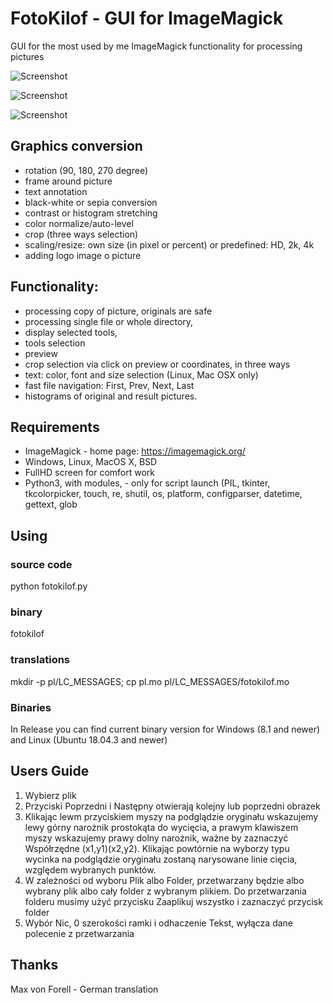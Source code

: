 # FotoKilof - GUI for ImageMagick
GUI for the most used by me ImageMagick functionality for processing pictures

![Screenshot](https://raw.githubusercontent.com/TeaM-TL/FotoKilof/master/screenshots/fotokilof.png)

![Screenshot](https://raw.githubusercontent.com/TeaM-TL/FotoKilof/master/screenshots/fotokilof1.png)

![Screenshot](https://raw.githubusercontent.com/TeaM-TL/FotoKilof/master/screenshots/fotokilof2.png)

## Graphics conversion
 - rotation (90, 180, 270 degree)
 - frame around picture
 - text annotation
 - black-white or sepia conversion
 - contrast or histogram stretching
 - color normalize/auto-level
 - crop (three ways selection)
 - scaling/resize: own size (in pixel or percent) or predefined: HD, 2k, 4k
 - adding logo image o picture
## Functionality:
 - processing copy of picture, originals are safe
 - processing single file or whole directory,
 - display selected tools,
 - tools selection
 - preview
 - crop selection via click on preview or coordinates, in three ways
 - text: color, font and size selection (Linux, Mac OSX only)
 - fast file navigation: First, Prev, Next, Last
 - histograms of original and result pictures.

## Requirements
 - ImageMagick - home page: https://imagemagick.org/
 - Windows, Linux, MacOS X, BSD
 - FullHD screen for comfort work
 - Python3, with modules, - only for script launch (PIL, tkinter, tkcolorpicker, touch, re, shutil, os, platform, configparser, datetime, gettext, glob 

## Using
### source code
python fotokilof.py
### binary
fotokilof
### translations
mkdir -p pl/LC_MESSAGES; cp pl.mo pl/LC_MESSAGES/fotokilof.mo

### Binaries
In Release you can find current binary version for Windows (8.1 and newer) and Linux (Ubuntu 18.04.3 and newer)

## Users Guide
1. Wybierz plik
2. Przyciski Poprzedni i Następny otwierają kolejny lub poprzedni obrazek
3. Klikając lewm przyciskiem myszy na podglądzie oryginału wskazujemy
lewy górny narożnik prostokąta do wycięcia, a prawym klawiszem myszy
wskazujemy prawy dolny narożnik, ważne by zaznaczyć Współrzędne (x1,y1)(x2,y2).
Klikając powtórnie na wyborzy typu wycinka na podglądzie oryginału 
zostaną narysowane linie cięcia, względem wybranych punktów.
4. W zależności od wyboru Plik albo Folder, przetwarzany będzie albo 
wybrany plik albo cały folder z wybranym plikiem.
Do przetwarzania folderu musimy użyć przycisku Zaaplikuj wszystko i zaznaczyć przycisk folder
5. Wybór Nic, 0 szerokości ramki i odhaczenie Tekst, wyłącza dane 
polecenie z przetwarzania

## Thanks
Max von Forell - German translation
